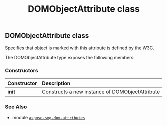 ﻿---
title: DOMObjectAttribute class
second_title: Aspose.SVG for Python via .NET API References
description: 
type: docs
weight: 60
url: /python-net/aspose.svg.dom.attributes/domobjectattribute/
is_root: false
---

## DOMObjectAttribute class

Specifies that object is marked with this attribute is defined by the W3C.



The DOMObjectAttribute type exposes the following members:

### Constructors
| Constructor | Description |
| :- | :- |
| [__init__](/svg/python-net/aspose.svg.dom.attributes/domobjectattribute/__init__/#) | Constructs a new instance of DOMObjectAttribute |



### See Also
* module [`aspose.svg.dom.attributes`](..)
